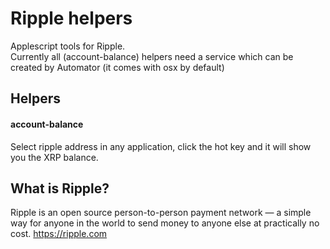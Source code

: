 Ripple helpers
=============

Applescript tools for Ripple.  
Currently all (account-balance) helpers need a service which can be created by Automator (it comes with osx by default)

## Helpers
#### account-balance
Select ripple address in any application, click the hot key and it will show you the XRP balance.

## What is Ripple?

Ripple is an open source person-to-person payment network — a simple way for anyone in the world to send money to anyone else at practically no cost. https://ripple.com

